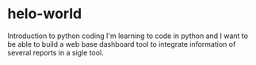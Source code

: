 # helo-world
Introduction to python coding
I'm learning to code in python and I want to be able to build a web base dashboard tool to integrate information of several reports in a sigle tool.
